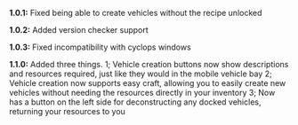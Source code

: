 **1.0.1:** Fixed being able to create vehicles without the recipe unlocked

**1.0.2:** Added version checker support

**1.0.3:** Fixed incompatibility with cyclops windows

**1.1.0:** Added three things.
          1; Vehicle creation buttons now show descriptions and resources required, just like they would in the mobile vehicle bay
          2; Vehicle creation now supports easy craft, allowing you to easily create new vehicles without needing the resources directly in your inventory
          3; Now has a button on the left side for deconstructing any docked vehicles, returning your resources to you
